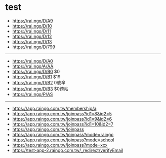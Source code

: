 # test

* https://rai.ngo/D/A9
* https://rai.ngo/D/10
* https://rai.ngo/D/11
* https://rai.ngo/D/12
* https://rai.ngo/D/13
* https://rai.ngo/D/799

----
* https://rai.ngo/D/A0
* https://rai.ngo/A/AA
* https://rai.ngo/D/B0 $0
* https://rai.ngo/D/B1 $19
* https://rai.ngo/D/B2 0號傘
* https://rai.ngo/D/B3 $0跨站
* https://rai.ngo/P/AS

----
* https://app.raingo.com.tw/membership/a
* https://app.raingo.com.tw/joinpass?id1=8&id2=5
* https://app.raingo.com.tw/joinpass?id1=9&id2=6
* https://app.raingo.com.tw/joinpass?id1=10&id2=7
* https://app.raingo.com.tw/joinpass
* https://app.raingo.com.tw/joinpass?mode=raingo
* https://app.raingo.com.tw/joinpass?mode=school
* https://app.raingo.com.tw/joinpass?mode=xxx
* https://test-app-2.raingo.com.tw/_redirect/verifyEmail
